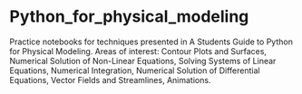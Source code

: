# Python_for_physical_modeling
Practice notebooks for techniques presented in A Students Guide to Python for Physical Modeling. Areas of interest: Contour Plots and Surfaces, Numerical Solution of Non-Linear Equations, Solving Systems of Linear Equations, Numerical Integration, Numerical Solution of Differential Equations, Vector Fields and Streamlines, Animations.

